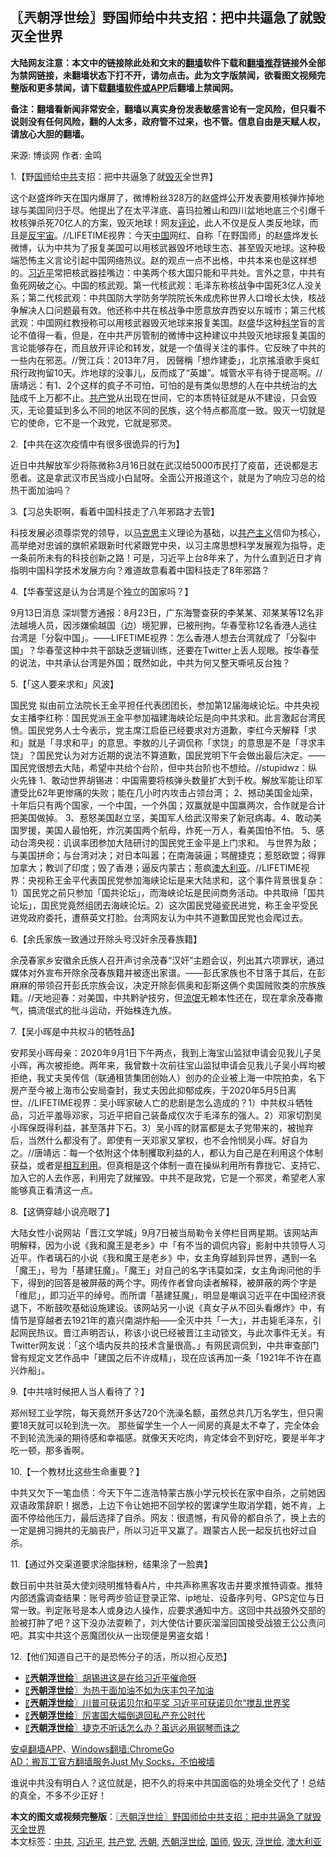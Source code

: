  <h2>〖兲朝浮世绘〗野国师给中共支招：把中共逼急了就毁灭全世界</h2> <p class="notice"><b>大陆网友注意：本文中的链接除此处和文末的<a href="https://github.com/bannedbook/fanqiang" >翻墙</a>软件下载和<a href="https://github.com/killgcd/justmysocks/blob/master/README.md">翻墙推荐</a>链接外全部为禁网链接，未翻墙状态下打不开，请勿点击。此为文字版禁闻，欲看图文视频完整版和更多禁闻，请下载<a href="https://github.com/bannedbook/fanqiang">翻墙软件或APP</a>后翻墙上禁闻网。</p><p>备注：翻墙看新闻非常安全，翻墙以真实身份发表敏感言论有一定风险，但只看不说则没有任何风险，翻的人太多，政府管不过来，也不管。信息自由是天赋人权，请放心大胆的翻墙。</b></p>  <div class="entry"> <p>来源:&nbsp;博谈网                            作者:&nbsp;金鸣                           </p> <p>1.【野<a href="https://www.bannedbook.org/bnews/tag/%E5%9B%BD%E5%B8%88/" class="st_tag internal_tag" rel="tag" title="标签 国师 下的日志">国师</a>给<a href="https://www.bannedbook.org/bnews/tag/%e4%b8%ad%e5%85%b1/" class="st_tag internal_tag" rel="tag" title="标签 中共 下的日志">中共</a>支招：把中共逼急了就<a href="https://www.bannedbook.org/bnews/tag/%E6%AF%81%E7%81%AD/" class="st_tag internal_tag" rel="tag" title="标签 毁灭 下的日志">毁灭</a>全世界】</p> <p></p> <p>这个赵盛烨昨天在国内爆屏了，微博粉丝328万的赵盛烨公开发表要用核弹炸掉地球与美国同归于尽。他提出了在太平洋底、喜玛拉雅山和四川盆地地底三个引爆千枚核弹杀死70亿人的方案，毁灭地球！网友<span class='wp_keywordlink_affiliate'><a href="https://www.bannedbook.org/bnews/comments/" title="新闻评论" target="_blank">评论</a></span>，此人不仅是反人类反地球，而且是<span class='wp_keywordlink'><a href="https://www.bannedbook.org/forum11/topic277.html" title="禁片：评共产党是反宇宙的力量" target="_blank">反宇宙</a></span>。//LIFETIME视界：今天<span class='wp_keywordlink_affiliate'><a href="https://www.bannedbook.org/" title="中国" target="_blank">中国</a></span>网红、自称「在野国师」的赵盛烨发长微博，认为中共为了报复美国可以用核武器毁坏地球生态、甚至毁灭地球。这种极端恐怖主义言论引起中国网络热议。赵的观点一点不出格，中共本来也是这样想的。<a href="https://www.bannedbook.org/bnews/tag/%e4%b9%a0%e8%bf%91%e5%b9%b3/" class="st_tag internal_tag" rel="tag" title="标签 习近平 下的日志">习近平</a>常把核武器挂嘴边：中美两个核大国只能和平共处。言外之意，中共有鱼死网破之心。中国的核武观。第一代核武观：毛泽东称核战争中国死3亿人没关系；第二代核武观：中共国防大学防务学院院长朱成虎称世界人口增长太快，核战争解决人口问题最有效。他还称中共在核战争中愿意放弃西安以东城市；第三代核武观：中国网红教授称可以用核武器毁灭地球来报复美国。赵盛华这种<span class='wp_keywordlink'><a href="https://www.bannedbook.org/forum11/topic309.html" title="禁片：“科学”的棍子" target="_blank">科学</a></span>盲的言论不值得一看，但是，在中共严厉管制的微博中这种建议中共毁灭地球报复美国的言论能够存在，而且放开评论和转发，就是一个值得关注的事件。它反映了中共的一些内在邪恶。//贺江兵：2013年7月， 因聲稱「想炸建委」，北京搖滾歌手吳虹飛行政拘留10天。炸地球的没事儿，反而成了“英雄”。城管水平有待于提高啊。//唐靖远：有1、2个这样的疯子不可怕，可怕的是有类似思想的人在中共统治的<span class='wp_keywordlink_affiliate'><a href="https://www.bannedbook.org/" title="大陆" target="_blank">大陆</a></span>成千上万都不止。<a href="https://www.bannedbook.org/bnews/tag/%e5%85%b1%e4%ba%a7%e5%85%9a/" class="st_tag internal_tag" rel="tag" title="标签 共产党 下的日志">共产党</a>从出现在世间，它的本质特征就是从不建设，只会毁灭，无论蔓延到多么不同的地区不同的民族，这个特点都高度一致。毁灭一切就是它的使命，它不是一个政党，它就是邪灵。</p> <p>2.【中共在这次疫情中有很多很诡异的行为】</p> <p></p> <p>近日中共解放军少将陈微称3月16日就在武汉给5000市民打了疫苗，还说都是志愿者。这是拿武汉市民当成小白鼠呀。全面公开报道这个，就是为了响应习总的给热干面加油吗？</p> <p>3.【习总失职啊，看着中国科技走了八年邪路才去管】</p> <p></p>  <p>科技发展必须尊崇党的领导，以<span class='wp_keywordlink'><a href="https://www.bannedbook.org/forum2/topic105.html" title="《马克思的成魔之路》" target="_blank">马克思</a></span>主义理论为基础，以<span class='wp_keywordlink'><a href="https://www.bannedbook.org/forum2/topic6177.html" title="《共产主义的终极目的》" target="_blank">共产主义</a></span>信仰为核心，高举绝对忠诚的旗帜紧跟新时代紧跟党中央，以习主席思想科学发展观为指导，走一条前所未有的科技创新之路！可是，习近平上台8年来了，为什么直到近日才肯指明中国科学技术发展方向？难道故意看着中国科技走了8年邪路？</p> <p>4.【华春莹这是认为台湾是个独立的国家吗？】</p> <p></p> <p>9月13日消息 深圳警方通报：8月23日，广东海警查获的李某某、邓某某等12名非法越境人员，因涉嫌偷越国（边）境犯罪，已被刑拘。华春莹称12名香港人逃往台湾是「分裂中国」。——LIFETIME视界：怎么香港人想去台湾就成了「分裂中国」？华春莹这种中共干部缺乏逻辑训练，还要在Twitter上丢人现眼。按华春莹的说法，中共承认台湾是外国；既然如此，中共为何又整天嘶吼反台独？</p> <p>5.【「这人要来求和」风波】</p> <p></p> <p>国民党 拟由前立法院长王金平担任代表团团长，参加第12届海峡论坛。中共央视女主播李红称：国民党派王金平参加福建海峡论坛是向中共求和。此言激起台湾民愤。国民党务人士今表示，党主席江启臣已经要求对方道歉，李红今天解释「求和」就是「寻求和平」的意思。李敖的儿子调侃称「求饶」的意思是不是「寻求丰饶」？国民党认为对方近期的说法不算道歉，国民党明下午会做出最后决定。——国民党很想去大陆，希望中共给个台阶，但中共台阶也不想给。//stupidwz：纵火先锋 1、敢动世界胡锡进：中国需要将核弹头数量扩大到千枚。解放军能让印军遭受比62年更惨痛的失败；能在几小时内攻击占领台湾； 2、撼动美国金灿荣，十年后只有两个国家，一个中国，一个外国；双赢就是中国赢两次，合作就是合计把美国做掉。 3、惹怒美国赵立坚，美国军人给武汉带来了新冠病毒。4、敢动美国罗援，美国人最怕死，炸沉美国两个航母，炸死一万人，看美国怕不怕。 5、感动台湾央视：讥讽率团参加大陆研讨的国民党王金平是上门求和。 与世界为敌；与美国拼命；与台湾对决；对日本叫嚣；在南海装逼；骂醒捷克；惹怒欧盟；得罪加拿大；教训了印度；毁了香港；逼反内蒙古；惹疯<a href="https://www.bannedbook.org/bnews/tag/%e6%be%b3%e5%a4%a7%e5%88%a9%e4%ba%9a/" class="st_tag internal_tag" rel="tag" title="标签 澳大利亚 下的日志">澳大利亚</a>。//LIFETIME视界：央视称王金平代表国民党参加海峡论坛是来大陆求和，这个事件背景很复杂：1）国民党之前只参加「国共论坛」，而海峡论坛是民间商务活动。中共取缔「国共论坛」，国民党竟然组团去海峡论坛。2）这次国民党碰瓷民进党，称王金平受民进党政府委托，遭蔡英文打脸。台湾网友认为中共不道歉国民党也会爬过去。</p> <p>6.【余氏家族一致通过开除头号汉奸余茂春族籍】</p> <p></p>  <p>余茂春家乡安徽余氏族人召开声讨余茂春“汉奸”主题会议，列出其六项罪状，通过媒体对外宣布开除余茂春族籍并被逐出家谱。——彭氏家族也不甘落于其后，在彭麻麻的带领召开彭氏宗族会议，决定开除彭佩奥和彭斯这俩个卖国贼败类的宗族族籍。//天地迎春：对美国，中共黔驴技穷，但<span class='wp_keywordlink'><a href="https://www.bannedbook.org/forum11/topic282.html" title="禁片：评中国共产党的流氓本性" target="_blank">流氓</a></span>无赖本性还在，现在拿余茂春撒气，搞流氓式的批斗运动，开始株连九族。</p> <p>7.【吴小晖是中共权斗的牺牲品】</p> <p></p> <p>安邦吴小晖母亲：2020年9月1日下午两点，我到上海宝山监狱申请会见我儿子吴小晖，再次被拒绝。两年来，我曾数十次前往宝山监狱申请会见我儿子吴小晖均被拒绝，我丈夫吴传信（联通租赁集团创始人）创办的企业被上海一中院拍卖，名下房产至今被上海市公安局查封，我丈夫因此抑郁成疾，于2020年5月5日离世。//LIFETIME视界：吴小晖家破人亡的悲剧是怎么造成的？1）中共权斗牺牲品，习近平羞辱邓家，习近平把自己装备成仅次于毛泽东的强人。2）邓家切割吴小晖保既得利益，甚至落井下石。3）吴小晖的财富都是太子党带来的，被抛弃后，当然什么都没有了。即使有一天邓家又掌权，也不会怜悯吴小晖。好自为之。//唐靖远：每一个依附这个体制攫取利益的人，都认为自己是在利用这个体制获益，或者是<span class='wp_keywordlink'><a href="https://www.bannedbook.org/forum11/topic278.html" title="评江泽民与中共相互利用迫害法轮功" target="_blank">相互利用</a></span>。但真相是这个体制一直在操纵利用所有靠拢它、支持它、加入它的人去作恶，利用完了就摧毁。中共不是政党，它是一个邪灵，希望老人家能够真正看清这一点。</p> <p>8.【这俩穿越小说亮眼了】</p> <p></p> <p>大陆女性小说网站「晋江文学城」9月7日被当局勒令关停栏目两星期。该网站声明解释，因为小说《我和魔王是老乡》中「有不当的调侃内容」影射中共领导人习近平。作者璃石的小说《我和魔王是老乡》中，女主角穿越到异世界，遇到一名「魔王」，号为「基建狂魔」。「魔王」对自己的名字讳莫如深，女主角询问他的手下，得到的回答是被屏蔽的两个字。网传作者曾向读者解释，被屏蔽的两个字是「维尼」，即习近平的绰号。而所谓「基建狂魔」，明显是嘲讽习近平在中国经济衰退下，不断鼓吹基础设施建设。该网站另一小说《真女子从不回头看爆炸》中，有情节是穿越者去1921年的嘉兴南湖炸船——全灭中共「一大」，并击毙毛泽东，引起网民热议。晋江声明否认，称该小说已经被晋江主动锁文，与此次事件无关。有Twitter网友说：「这个墙内反共的技术含量很高。」有网民调侃到，中共审查部门曾有规定文艺作品中「建国之后不许成精」，现在应该再加一条「1921年不许在嘉兴炸船」。</p> <p>9.【中共啥时候把人当人看待了？】</p> <p></p>  <p>郑州轻工业学院，每天竟然开多达720个洗澡名额，虽然总共几万名学生，但只需要18天就可以轮到洗一次。 那些留学生一个人一间房的真是太不幸了，完全体会不到轮流洗澡的期待感和幸福感。就像天天吃肉，肯定体会不到好吃，要是半年才吃一顿，那多香啊。</p> <p>10.【一个教材比这些生命重要？】</p> <p></p> <p>中共又欠下一笔血债：今天下午二连浩特蒙古族小学元校长在家中自杀，之前她因双语政策辞职！据悉，上边下令让她把不回学校的罢课学生取消学籍，她不肯，上面不停给他压力，最后选择了自杀。网友：很遗憾，有风骨的都自杀了，换上去的一定是拥习拥共的无脑丧尸，所以习近平又赢了。跟蒙古人民一起反抗也好过自杀。</p> <p>11.【通过外交渠道要求涂脂抹粉，结果涂了一脸粪】</p> <p></p> <p>数日前中共驻英大使刘晓明推特看A片，中共声称黑客攻击并要求推特调查。推特内部透露调查结果：账号两步验证登录正常、ip地址、设备序列号、GPS定位与日常一致。判定账号是本人或身边人操作，应要求通知中方。这回中共战狼外交部的脸被打肿了吧？这下没办法耍赖了，刘大使估计要灰溜溜回国接受战狼王公公责问吧。其实中共这个恶魔团伙从一出现便是男盗女娼！</p> <p>12.【他们知道自己干的是恐怖分子的活，所以担心反恐】</p> <p></p>  <ul class='op-related-articles' title='相关阅读'> <li><a href='https://www.bannedbook.org/bnews/ssgc/20200912/1394925.html' target='_blank'>〖<b>兲朝浮世绘</b>〗胡锡进这是在给习近平催命呀</a></li> <li><a href='https://www.bannedbook.org/bnews/ssgc/20200911/1394371.html' target='_blank'>〖<b>兲朝浮世绘</b>〗为热干面加油不如为庆丰包子加油</a></li> <li><a href='https://www.bannedbook.org/bnews/ssgc/20200910/1393804.html' target='_blank'>〖<b>兲朝浮世绘</b>〗川普可获诺贝尔和平奖 习近平可获诺贝尔“搅乱世界奖</a></li> <li><a href='https://www.bannedbook.org/bnews/ssgc/20200909/1393231.html' target='_blank'>〖<b>兲朝浮世绘</b>〗厉害国大幅倒退回私产充公时代</a></li> <li><a href='https://www.bannedbook.org/bnews/ssgc/20200908/1392647.html' target='_blank'>〖<b>兲朝浮世绘</b>〗捷克不听话怎么办？虽远必用钢琴而诛之</a></li> </ul> <p class="texttj"> <a href="https://github.com/bannedbook/fanqiang/wiki/%E7%A6%81%E9%97%BB%E7%BD%91%E5%AE%89%E5%8D%93%E7%BF%BB%E5%A2%99%E6%96%B0%E9%97%BBAPP" target="_blank">安卓翻墙APP</a>、<a href="https://github.com/bannedbook/fanqiang/wiki/Chrome%E4%B8%80%E9%94%AE%E7%BF%BB%E5%A2%99%E5%8C%85" target="_blank">Windows翻墙:ChromeGo</a><br/> <a href="https://github.com/killgcd/justmysocks/blob/master/README.md" target="_blank">AD：搬瓦工官方翻墙服务Just My Socks，不怕被墙</a> </p><p>谁说中共没有明白人？这位就是，把不久的将来中共国面临的处境全交代了！总结的真全，不多不少正好！</p><a name='sharetosocial'></a>         <div><b>本文的图文或视频完整版</b>：<a href='https://www.bannedbook.org/bnews/ssgc/20200914/1395934.html'>〖兲朝浮世绘〗野国师给中共支招：把中共逼急了就毁灭全世界</a></div>  </div><!--END ENTRY--> <div class="postfooter"> <div>本文标签：<a href="https://www.bannedbook.org/bnews/tag/%e4%b8%ad%e5%85%b1/" rel="tag">中共</a>, <a href="https://www.bannedbook.org/bnews/tag/%e4%b9%a0%e8%bf%91%e5%b9%b3/" rel="tag">习近平</a>, <a href="https://www.bannedbook.org/bnews/tag/%e5%85%b1%e4%ba%a7%e5%85%9a/" rel="tag">共产党</a>, <a href="https://www.bannedbook.org/bnews/tag/%e5%85%b2%e6%9c%9d/" rel="tag">兲朝</a>, <a href="https://www.bannedbook.org/bnews/tag/%e5%85%b2%e6%9c%9d%e6%b5%ae%e4%b8%96%e7%bb%98/" rel="tag">兲朝浮世绘</a>, <a href="https://www.bannedbook.org/bnews/tag/%E5%9B%BD%E5%B8%88/" rel="tag">国师</a>, <a href="https://www.bannedbook.org/bnews/tag/%E6%AF%81%E7%81%AD/" rel="tag">毁灭</a>, <a href="https://www.bannedbook.org/bnews/tag/%E6%B5%AE%E4%B8%96%E7%BB%98/" rel="tag">浮世绘</a>, <a href="https://www.bannedbook.org/bnews/tag/%e6%be%b3%e5%a4%a7%e5%88%a9%e4%ba%9a/" rel="tag">澳大利亚</a></div>  </div><!--END POSTFOOTER--> 